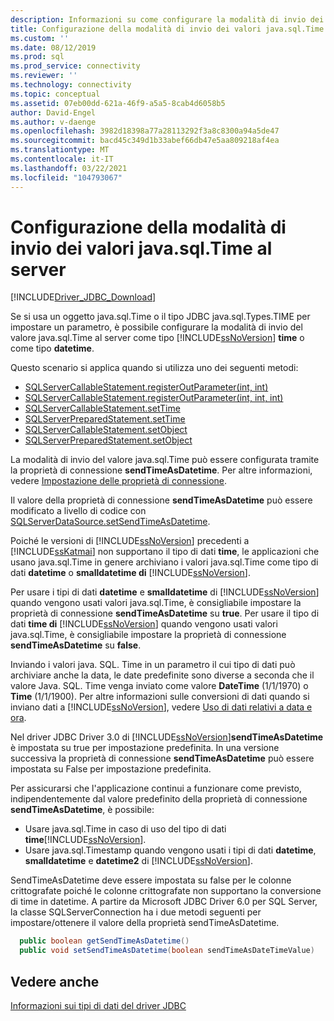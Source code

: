 ```yaml
---
description: Informazioni su come configurare la modalità di invio dei valori java. SQL. Time al server utilizzando l'opzione di connessione sendTimeAsDatetime.
title: Configurazione della modalità di invio dei valori java.sql.Time al server
ms.custom: ''
ms.date: 08/12/2019
ms.prod: sql
ms.prod_service: connectivity
ms.reviewer: ''
ms.technology: connectivity
ms.topic: conceptual
ms.assetid: 07eb00dd-621a-46f9-a5a5-8cab4d6058b5
author: David-Engel
ms.author: v-daenge
ms.openlocfilehash: 3982d18398a77a28113292f3a8c8300a94a5de47
ms.sourcegitcommit: bacd45c349d1b33abef66db47e5aa809218af4ea
ms.translationtype: MT
ms.contentlocale: it-IT
ms.lasthandoff: 03/22/2021
ms.locfileid: "104793067"
---
```

# <a name="configuring-how-javasqltime-values-are-sent-to-the-server"></a>Configurazione della modalità di invio dei valori java.sql.Time al server

[!INCLUDE[Driver_JDBC_Download](../../includes/driver_jdbc_download.md)]

Se si usa un oggetto java.sql.Time o il tipo JDBC java.sql.Types.TIME per impostare un parametro, è possibile configurare la modalità di invio del valore java.sql.Time al server come tipo [!INCLUDE[ssNoVersion](../../includes/ssnoversion-md.md)] **time** o come tipo **datetime**.

Questo scenario si applica quando si utilizza uno dei seguenti metodi:

- [SQLServerCallableStatement.registerOutParameter(int, int)](reference/registeroutparameter-method-int-int.md)
- [SQLServerCallableStatement.registerOutParameter(int, int, int)](reference/registeroutparameter-method-int-int-int.md)
- [SQLServerCallableStatement.setTime](reference/settime-method-sqlservercallablestatement.md)
- [SQLServerPreparedStatement.setTime](reference/settime-method-sqlserverpreparedstatement.md)
- [SQLServerCallableStatement.setObject](reference/setobject-method-sqlservercallablestatement.md)
- [SQLServerPreparedStatement.setObject](reference/setobject-method-sqlserverpreparedstatement.md)

La modalità di invio del valore java.sql.Time può essere configurata tramite la proprietà di connessione **sendTimeAsDatetime**. Per altre informazioni, vedere [Impostazione delle proprietà di connessione](setting-the-connection-properties.md).

Il valore della proprietà di connessione **sendTimeAsDatetime** può essere modificato a livello di codice con [SQLServerDataSource.setSendTimeAsDatetime](reference/setsendtimeasdatetime-method-sqlserverdatasource.md).

Poiché le versioni di [!INCLUDE[ssNoVersion](../../includes/ssnoversion-md.md)] precedenti a [!INCLUDE[ssKatmai](../../includes/sskatmai_md.md)] non supportano il tipo di dati **time**, le applicazioni che usano java.sql.Time in genere archiviano i valori java.sql.Time come tipo di dati **datetime** o **smalldatetime di** [!INCLUDE[ssNoVersion](../../includes/ssnoversion-md.md)].

Per usare i tipi di dati **datetime** e **smalldatetime** di [!INCLUDE[ssNoVersion](../../includes/ssnoversion-md.md)] quando vengono usati valori java.sql.Time, è consigliabile impostare la proprietà di connessione **sendTimeAsDatetime** su **true**. Per usare il tipo di dati **time di** [!INCLUDE[ssNoVersion](../../includes/ssnoversion-md.md)] quando vengono usati valori java.sql.Time, è consigliabile impostare la proprietà di connessione **sendTimeAsDatetime** su **false**.

Inviando i valori java. SQL. Time in un parametro il cui tipo di dati può archiviare anche la data, le date predefinite sono diverse a seconda che il valore Java. SQL. Time venga inviato come valore **DateTime** (1/1/1970) o **Time** (1/1/1900). Per altre informazioni sulle conversioni di dati quando si inviano dati a [!INCLUDE[ssNoVersion](../../includes/ssnoversion-md.md)], vedere [Uso di dati relativi a data e ora](/previous-versions/sql/sql-server-2008-r2/ms180878(v=sql.105)).

Nel driver JDBC Driver 3.0 di [!INCLUDE[ssNoVersion](../../includes/ssnoversion-md.md)]**sendTimeAsDatetime** è impostata su true per impostazione predefinita. In una versione successiva la proprietà di connessione **sendTimeAsDatetime** può essere impostata su False per impostazione predefinita.

Per assicurarsi che l'applicazione continui a funzionare come previsto, indipendentemente dal valore predefinito della proprietà di connessione **sendTimeAsDatetime**, è possibile:

- Usare java.sql.Time in caso di uso del tipo di dati **time**[!INCLUDE[ssNoVersion](../../includes/ssnoversion-md.md)].
- Usare java.sql.Timestamp quando vengono usati i tipi di dati **datetime**, **smalldatetime** e **datetime2** di [!INCLUDE[ssNoVersion](../../includes/ssnoversion-md.md)].

SendTimeAsDatetime deve essere impostata su false per le colonne crittografate poiché le colonne crittografate non supportano la conversione di time in datetime. A partire da Microsoft JDBC Driver 6.0 per SQL Server, la classe SQLServerConnection ha i due metodi seguenti per impostare/ottenere il valore della proprietà sendTimeAsDatetime.

```java
  public boolean getSendTimeAsDatetime()
  public void setSendTimeAsDatetime(boolean sendTimeAsDateTimeValue)
```

## <a name="see-also"></a>Vedere anche

[Informazioni sui tipi di dati del driver JDBC](understanding-the-jdbc-driver-data-types.md)
